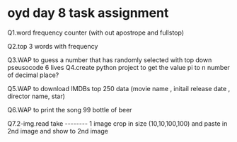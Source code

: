 oyd day 8 task assignment
===================================================================================
Q1.word frequency counter (with out apostrope and fullstop)

Q2.top 3 words with frequency
  
Q3.WAP to guess a number that has randomly selected with top down pseusocode 6 lives
Q4.create python project to get the value pi to n number of decimal place?

Q5.WAP to download IMDBs top 250 data (movie name , initail release date , director name, star)

Q6.WAP to print the song 99 bottle of beer 

Q7.2-img.read take -------- 1 image crop in size (10,10,100,100) and paste in 2nd image and  show to 2nd image
